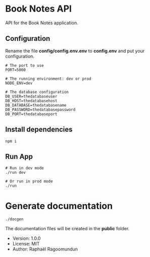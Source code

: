 # Book Notes API

API for the Book Notes application.

## Configuration

Rename the file **config/config.env.env** to **config.env** and put your configuration.

```
# The port to use
PORT=5000

# The running environment: dev or prod
NODE_ENV=dev

# The database configuration
DB_USER=thedatabaseuser
DB_HOST=thedatabasehost
DB_DATABASE=thedatabasename
DB_PASSWORD=thedatabasepassword
DB_PORT=thedatabaseport
```

## Install dependencies

```
npm i
```

## Run App

```
# Run in dev mode
./run dev

# Or run in prod mode
./run
```

# Generate documentation

```
./docgen
```

The documentation files will be created in the **public** folder.

- Version: 1.0.0
- License: MIT
- Author: Raphaël Ragoomundun
